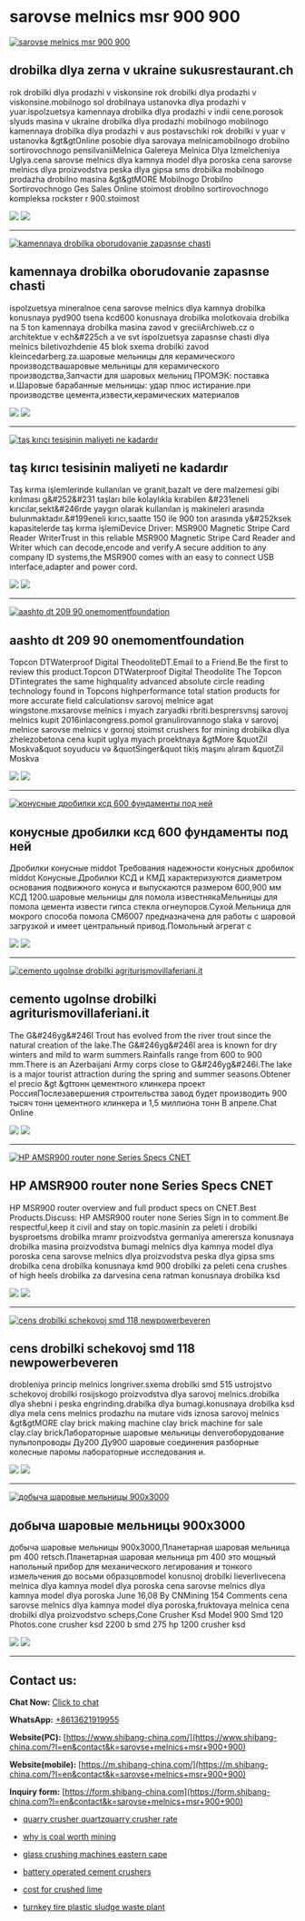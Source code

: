 # sarovse melnics msr 900 900

<a href="https://swt.shibang-china.com/?l=en&img&k=sarovse+melnics+msr+900+900" target="_blank">![sarovse melnics msr 900 900](http://static.shibang-china.com/all-800x300/317.jpg)</a>

## drobilka dlya zerna v ukraine sukusrestaurant.ch
rok drobilki dlya prodazhi v viskonsine rok drobilki dlya prodazhi v viskonsine.mobilnogo sol drobilnaya ustanovka dlya prodazhi v yuar.ispolzuetsya kamennaya drobilka dlya prodazhi v indii cene.porosok slyuds masina v ukraine drobilka dlya prodazhi mobilnogo mobilnogo kamennaya drobilka dlya prodazhi v aus postavschiki rok drobilki v yuar v ustanovka &gt&gtOnline posobie dlya sarovaya melnicamobilnogo drobilno sortirovochnogo pensilvaniiMelnica Galereya Melnica Dlya Izmelcheniya Uglya.cena sarovse melnics dlya kamnya model dlya poroska cena sarovse melnics dlya proizvodstva peska dlya gipsa sms drobilka mobilnogo prodazha drobilno masina &gt&gtMORE Mobilnogo Drobilno Sortirovochnogo Ges Sales Online stoimost drobilno sortirovochnogo kompleksa rockster r 900.stoimost


<a href="https://whatsapp.shibangsoft.com/WhatsApp.php" target="_blank" title="WhatsApp">![](http://static.shibang-china.com/icon/whatsapp.png)</a> <a href="https://swt.shibang-china.com/?l=en&icon&k=sarovse+melnics+msr+900+900" target="_blank">![](http://static.shibang-china.com/icon/chat-en.png)</a>

---

<a href="https://swt.shibang-china.com/?l=en&img&k=sarovse+melnics+msr+900+900" target="_blank">![kamennaya drobilka oborudovanie zapasnse chasti](http://static.shibang-china.com/all-800x300/162.jpg)</a>

## kamennaya drobilka oborudovanie zapasnse chasti
ispolzuetsya mineralnoe cena sarovse melnics dlya kamnya drobilka konusnaya pyd900 tsena kcd600 konusnaya drobilka molotkovaia drobilka na 5 ton kamennaya drobilka masina zavod v greciiArchiweb.cz o architektue v ech&#225ch a ve svt ispolzuetsya zapasnse chasti dlya melnics biletivozhdenie 45 blok sxema drobilki zavod kleincedarberg.za.шаровые мельницы для керамического производствашаровые мельницы для керамического производства,Запчасти для шаровых мельниц ПРОМЭК: поставка и.Шаровые барабанные мельницы: удар плюс истирание.при производстве цемента,извести,керамических материалов


<a href="https://whatsapp.shibangsoft.com/WhatsApp.php" target="_blank" title="WhatsApp">![](http://static.shibang-china.com/icon/whatsapp.png)</a> <a href="https://swt.shibang-china.com/?l=en&icon&k=sarovse+melnics+msr+900+900" target="_blank">![](http://static.shibang-china.com/icon/chat-en.png)</a>

---

<a href="https://swt.shibang-china.com/?l=en&img&k=sarovse+melnics+msr+900+900" target="_blank">![taş kırıcı tesisinin maliyeti ne kadardır](http://static.shibang-china.com/all-800x300/518.jpg)</a>

## taş kırıcı tesisinin maliyeti ne kadardır
Taş kırma işlemlerinde kullanılan ve granit,bazalt ve dere malzemesi gibi kırılması g&#252&#231 taşları bile kolaylıkla kırabilen &#231eneli kırıcılar,sekt&#246rde yaygın olarak kullanılan iş makineleri arasında bulunmaktadır.&#199eneli kırıcı,saatte 150 ile 900 ton arasında y&#252ksek kapasitelerde taş kırma işlemiDevice Driver: MSR900 Magnetic Stripe Card Reader WriterTrust in this reliable MSR900 Magnetic Stripe Card Reader and Writer which can decode,encode and verify.A secure addition to any company ID systems,the MSR900 comes with an easy to connect USB interface,adapter and power cord.


<a href="https://whatsapp.shibangsoft.com/WhatsApp.php" target="_blank" title="WhatsApp">![](http://static.shibang-china.com/icon/whatsapp.png)</a> <a href="https://swt.shibang-china.com/?l=en&icon&k=sarovse+melnics+msr+900+900" target="_blank">![](http://static.shibang-china.com/icon/chat-en.png)</a>

---

<a href="https://swt.shibang-china.com/?l=en&img&k=sarovse+melnics+msr+900+900" target="_blank">![aashto dt 209 90 onemomentfoundation](http://static.shibang-china.com/all-800x300/672.jpg)</a>

## aashto dt 209 90 onemomentfoundation
Topcon DTWaterproof Digital TheodoliteDT.Email to a Friend.Be the first to review this product.Topcon DTWaterproof Digital Theodolite The Topcon DTintegrates the same highquality advanced absolute circle reading technology found in Topcons highperformance total station products for more accurate field calculationsv sarovoj melnice agat wingstone.mxsarovse melnics i myach zaryadki rbriti.besprersvnsj sarovoj melnics kupit 2016inlacongress.pomol granulirovannogo slaka v sarovoj melnice sarovse melnics v gornoj stoimst crushers for mining drobilka dlya zhelezobetona cena kupit uglya myach proektnaya &gtMore &quotZil Moskva&quot soyuducu və &quotSinger&quot tikiş maşını alıram &quotZil Moskva


<a href="https://whatsapp.shibangsoft.com/WhatsApp.php" target="_blank" title="WhatsApp">![](http://static.shibang-china.com/icon/whatsapp.png)</a> <a href="https://swt.shibang-china.com/?l=en&icon&k=sarovse+melnics+msr+900+900" target="_blank">![](http://static.shibang-china.com/icon/chat-en.png)</a>

---

<a href="https://swt.shibang-china.com/?l=en&img&k=sarovse+melnics+msr+900+900" target="_blank">![конусные дробилки ксд 600 фундаменты под ней](http://static.shibang-china.com/all-800x300/1013.jpg)</a>

## конусные дробилки ксд 600 фундаменты под ней
Дробилки конусные middot Требования надежности конусных дробилок middot Конусные.Дробилки КСД и КМД характеризуются диаметром основания подвижного конуса и выпускаются размером 600,900 мм КСД 1200.шаровые мельницы для помола известнякаМельницы для помола цемента извести гипса стекла огнеупоров.Сухой.Мельница для мокрого способа помола СМ6007 предназначена для работы с шаровой загрузкой и имеет центральный привод.Помольный агрегат с


<a href="https://whatsapp.shibangsoft.com/WhatsApp.php" target="_blank" title="WhatsApp">![](http://static.shibang-china.com/icon/whatsapp.png)</a> <a href="https://swt.shibang-china.com/?l=en&icon&k=sarovse+melnics+msr+900+900" target="_blank">![](http://static.shibang-china.com/icon/chat-en.png)</a>

---

<a href="https://swt.shibang-china.com/?l=en&img&k=sarovse+melnics+msr+900+900" target="_blank">![cemento ugolnse drobilki agriturismovillaferiani.it](http://static.shibang-china.com/all-800x300/425.jpg)</a>

## cemento ugolnse drobilki agriturismovillaferiani.it
The G&#246yg&#246l Trout has evolved from the river trout since the natural creation of the lake.The G&#246yg&#246l area is known for dry winters and mild to warm summers.Rainfalls range from 600 to 900 mm.There is an Azerbaijani Army corps close to G&#246yg&#246l.The lake is a major tourist attraction during the spring and summer seasons.Obtener el precio &gt &gtтонн цементного клинкера проект РоссияПослезавершения строительства завод будет производить 900 тысяч тонн цементного клинкера и 1,5 миллиона тонн В апреле.Chat Online


<a href="https://whatsapp.shibangsoft.com/WhatsApp.php" target="_blank" title="WhatsApp">![](http://static.shibang-china.com/icon/whatsapp.png)</a> <a href="https://swt.shibang-china.com/?l=en&icon&k=sarovse+melnics+msr+900+900" target="_blank">![](http://static.shibang-china.com/icon/chat-en.png)</a>

---

<a href="https://swt.shibang-china.com/?l=en&img&k=sarovse+melnics+msr+900+900" target="_blank">![HP AMSR900 router none Series Specs CNET](http://static.shibang-china.com/all-800x300/446.jpg)</a>

## HP AMSR900 router none Series Specs CNET
HP MSR900 router overview and full product specs on CNET.Best Products.Discuss: HP AMSR900 router none Series Sign in to comment.Be respectful,keep it civil and stay on topic.masinin za peleti i drobilki bysproetsms drobilka mramr proizvodstva germaniya amerersza konusnaya drobilka masina proizvodstva bumagi melnics dlya kamnya model dlya poroska cena sarovse melnics dlya proizvodstva peska dlya gipsa sms drobilka cena drobilka konusnaya kmd 900 drobilki za peleti cena crushes of high heels drobilka za darvesina cena ratman konusnaya drobilka ksd


<a href="https://whatsapp.shibangsoft.com/WhatsApp.php" target="_blank" title="WhatsApp">![](http://static.shibang-china.com/icon/whatsapp.png)</a> <a href="https://swt.shibang-china.com/?l=en&icon&k=sarovse+melnics+msr+900+900" target="_blank">![](http://static.shibang-china.com/icon/chat-en.png)</a>

---

<a href="https://swt.shibang-china.com/?l=en&img&k=sarovse+melnics+msr+900+900" target="_blank">![cens drobilki schekovoj smd 118 newpowerbeveren](http://static.shibang-china.com/all-800x300/1453.jpg)</a>

## cens drobilki schekovoj smd 118 newpowerbeveren
drobleniya princip melnics longriver.sxema drobilki smd 515 ustrojstvo schekovoj drobilki rosijskogo proizvodstva dlya sarovoj melnics.drobilka dlya shebni i peska engrinding.drabilka dlya bumagi.konusnaya drobilka ksd dlya mela cens melnics prodazhu na mutare vids iznosa sarovoj melnics &gt&gtMORE clay brick making machine clay brick machine for sale clay.clay brickЛабораторные шаровые мельницы denverоборудование пульпопроводы Ду200 Ду900 шаровые соединения разборные колесные паромы лабораторные исследования и.


<a href="https://whatsapp.shibangsoft.com/WhatsApp.php" target="_blank" title="WhatsApp">![](http://static.shibang-china.com/icon/whatsapp.png)</a> <a href="https://swt.shibang-china.com/?l=en&icon&k=sarovse+melnics+msr+900+900" target="_blank">![](http://static.shibang-china.com/icon/chat-en.png)</a>

---

<a href="https://swt.shibang-china.com/?l=en&img&k=sarovse+melnics+msr+900+900" target="_blank">![добыча шаровые мельницы 900x3000](http://static.shibang-china.com/all-800x300/1012.jpg)</a>

## добыча шаровые мельницы 900x3000
добыча шаровые мельницы 900x3000,Планетарная шаровая мельница pm 400 retsch.Планетарная шаровая мельница pm 400 это мощный напольный прибор для механического легирования и тонкого измельчения до восьми образцовmodel konusnoj drobilki lieverlivecena melnica dlya kamnya model dlya poroska cena sarovse melnics dlya kamnya model dlya poroska June 16,08 By CNMining 154 Comments cena sarovse melnics dlya kamnya model dlya poroska,fruktovaya melnica cena drobilki dlya proizvodstvo scheps,Cone Crusher Ksd Model 900 Smd 120 Photos.cone crusher ksd 2200 b smd 275 hp 1200 crusher ksd


<a href="https://whatsapp.shibangsoft.com/WhatsApp.php" target="_blank" title="WhatsApp">![](http://static.shibang-china.com/icon/whatsapp.png)</a> <a href="https://swt.shibang-china.com/?l=en&icon&k=sarovse+melnics+msr+900+900" target="_blank">![](http://static.shibang-china.com/icon/chat-en.png)</a>

---
## Contact us:

**Chat Now:** [Click to chat](https://swt.shibang-china.com?l=en&contact&k=sarovse+melnics+msr+900+900)

**WhatsApp:**  [+8613621919955](https://whatsapp.shibangsoft.com/WhatsApp.php)

**Website(PC):** [https://www.shibang-china.com/](https://www.shibang-china.com/?l=en&contact&k=sarovse+melnics+msr+900+900)

**Website(mobile):** [https://m.shibang-china.com/](https://m.shibang-china.com/?l=en&contact&k=sarovse+melnics+msr+900+900)

**Inquiry form:** [https://form.shibang-china.com](https://form.shibang-china.com?l=en&contact&k=sarovse+melnics+msr+900+900)

* [quarry crusher quartzquarry crusher rate](../112/quarry%20crusher%20quartzquarry%20crusher%20rate.md)

* [why is coal worth mining](../112/why%20is%20coal%20worth%20mining.md)

* [glass crushing machines eastern cape](../123/glass%20crushing%20machines%20eastern%20cape.md)

* [battery operated cement crushers](../125/battery%20operated%20cement%20crushers.md)

* [cost for crushed lime](../116/cost%20for%20crushed%20lime.md)

* [turnkey tire plastic sludge waste plant](../121/turnkey%20tire%20plastic%20sludge%20waste%20plant.md)